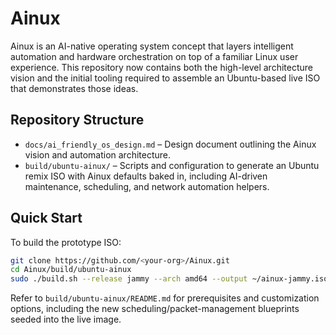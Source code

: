 # Ainux

Ainux is an AI-native operating system concept that layers intelligent
automation and hardware orchestration on top of a familiar Linux user
experience. This repository now contains both the high-level architecture
vision and the initial tooling required to assemble an Ubuntu-based live ISO
that demonstrates those ideas.

## Repository Structure

- `docs/ai_friendly_os_design.md` – Design document outlining the Ainux vision
  and automation architecture.
- `build/ubuntu-ainux/` – Scripts and configuration to generate an Ubuntu
  remix ISO with Ainux defaults baked in, including AI-driven maintenance,
  scheduling, and network automation helpers.

## Quick Start

To build the prototype ISO:

```bash
git clone https://github.com/<your-org>/Ainux.git
cd Ainux/build/ubuntu-ainux
sudo ./build.sh --release jammy --arch amd64 --output ~/ainux-jammy.iso
```

Refer to `build/ubuntu-ainux/README.md` for prerequisites and customization
options, including the new scheduling/packet-management blueprints seeded into
the live image.
